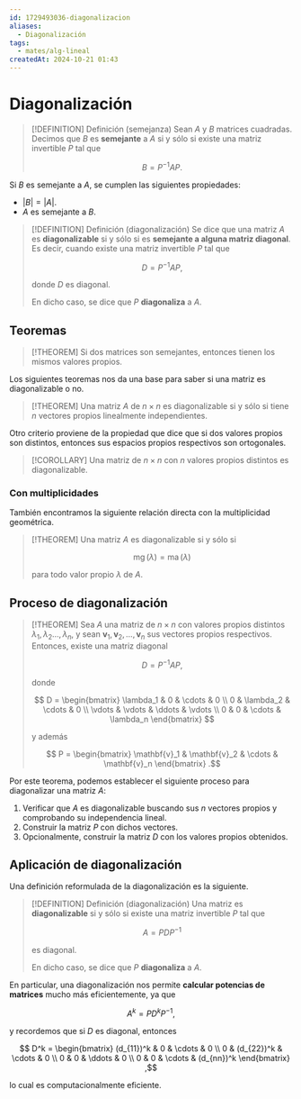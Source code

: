 ```yaml
---
id: 1729493036-diagonalizacion
aliases:
  - Diagonalización
tags:
  - mates/alg-lineal
createdAt: 2024-10-21 01:43
---
```


# Diagonalización

> [!DEFINITION] Definición (semejanza)
> Sean $A$ y $B$ matrices cuadradas. Decimos que $B$ es **semejante** a $A$ si y sólo si existe una matriz invertible $P$ tal que
> 
> $$
> B = P^{-1}AP
> .$$

Si $B$ es semejante a $A$, se cumplen las siguientes propiedades:

- $|B| = |A|$.
- $A$ es semejante a $B$.

> [!DEFINITION] Definición (diagonalización)
> Se dice que una matriz $A$ es **diagonalizable** si y sólo si es **semejante a alguna matriz diagonal**. Es decir, cuando existe una matriz invertible $P$ tal que
> 
> $$
> D = P^{-1}AP
> ,$$
> 
> donde $D$ es diagonal.
> 
> En dicho caso, se dice que $P$ **diagonaliza** a $A$.

## Teoremas

> [!THEOREM]
> Si dos matrices son semejantes, entonces tienen los mismos valores propios.

Los siguientes teoremas nos da una base para saber si una matriz es diagonalizable o no.

> [!THEOREM]
> Una matriz $A$ de $n \times n$ es diagonalizable si y sólo si tiene $n$ vectores propios linealmente independientes.

Otro criterio proviene de la propiedad que dice que si dos valores propios son distintos, entonces sus espacios propios respectivos son ortogonales.

> [!COROLLARY]
> Una matriz de $n \times n$ con $n$ valores propios distintos es diagonalizable.

### Con multiplicidades

También encontramos la siguiente relación directa con la multiplicidad geométrica.

> [!THEOREM]
> Una matriz $A$ es diagonalizable si y sólo si
> 
> $$
> \operatorname{mg}(\lambda) = \operatorname{ma}(\lambda)
> $$
> 
> para todo valor propio $\lambda$ de $A$.

## Proceso de diagonalización

> [!THEOREM]
> Sea $A$ una matriz de $n \times n$ con valores propios distintos $\lambda_1,\lambda_2\ldots,\lambda_n$, y sean $\mathbf{v}_1,\mathbf{v}_2,\ldots,\mathbf{v}_n$ sus vectores propios respectivos. Entonces, existe una matriz diagonal
> 
> $$
> D = P^{-1}AP
> ,$$
> 
> donde
> 
> $$
> D = \begin{bmatrix}
> \lambda_1 & 0 & \cdots & 0 \\
> 0 & \lambda_2 & \cdots & 0 \\
> \vdots & \vdots & \ddots & \vdots \\
> 0 & 0 & \cdots & \lambda_n
> \end{bmatrix}
> $$
> 
> y además
> 
> $$
> P = \begin{bmatrix}
> \mathbf{v}_1 & \mathbf{v}_2 & \cdots & \mathbf{v}_n
> \end{bmatrix}
> .$$

Por este teorema, podemos establecer el siguiente proceso para diagonalizar una matriz $A$:

1. Verificar que $A$ es diagonalizable buscando sus $n$ vectores propios y comprobando su independencia lineal.
2. Construir la matriz $P$ con dichos vectores.
3. Opcionalmente, construir la matriz $D$ con los valores propios obtenidos.

## Aplicación de diagonalización

Una definición reformulada de la diagonalización es la siguiente.

> [!DEFINITION] Definición (diagonalización)
> Una matriz es **diagonalizable** si y sólo si existe una matriz invertible $P$ tal que
> 
> $$
> A = PDP^{-1}
> $$
> 
> es diagonal.
> 
> En dicho caso, se dice que $P$ **diagonaliza** a $A$.

En particular, una diagonalización nos permite **calcular potencias de matrices** mucho más eficientemente, ya que

$$
A^k = PD^kP^{-1}
,$$

y recordemos que si $D$ es diagonal, entonces

$$
D^k = \begin{bmatrix}
(d_{11})^k & 0 & \cdots & 0 \\
0 & (d_{22})^k & \cdots & 0 \\
0 & 0 & \ddots & 0 \\
0 & 0 & \cdots & (d_{nn})^k
\end{bmatrix}
,$$

lo cual es computacionalmente eficiente.
